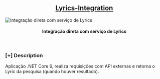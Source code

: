 <h2 align="center"><u>Lyrics-Integration</u></h2>

![Integração direta com serviço de Lyrics](https://images.unsplash.com/photo-1442504028989-ab58b5f29a4a?ixlib=rb-1.2.1&ixid=MnwxMjA3fDB8MHxwaG90by1wYWdlfHx8fGVufDB8fHx8&auto=format&fit=crop&w=1170&q=80)
<h4 align="center"> Integração direta com serviço de Lyrics </h4>

<p align="center">
<br>
</p>

### [+] Description
Aplicação .NET Core 6, realiza requisições com API externas e retorna o Lyric da pesquisa (quando houver resultado).

